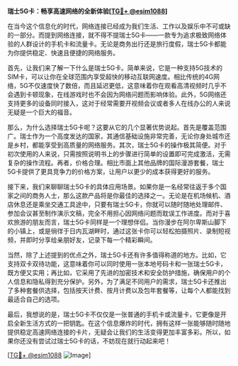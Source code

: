 **瑞士5G卡：畅享高速网络的全新体验[[TG💪+ @esim1088](https://t.me/s/esim1088)]**

在当今这个信息化的时代，网络连接已经成为我们生活、工作以及娱乐中不可或缺的一部分。而提到网络连接，就不得不提瑞士5G卡——一款专为追求极致网络体验的人群设计的手机卡和流量卡。无论是商务出行还是旅行度假，瑞士5G卡都能为你提供稳定、快速且便捷的网络服务。

首先，让我们来了解一下什么是瑞士5G卡。简单来说，它是一种支持5G技术的SIM卡，可以让你在全球范围内享受超快的移动互联网速度。相比传统的4G网络，5G不仅速度快了数倍，而且延迟更低，这意味着你在观看高清视频时几乎不会遇到卡顿现象，在线游戏时也不会因为网络问题而影响体验。此外，5G网络还支持更多的设备同时接入，这对于经常需要开视频会议或者多人在线办公的人来说无疑是一个巨大的福音。

那么，为什么选择瑞士5G卡呢？这要从它的几个显著优势说起。首先是覆盖范围广。瑞士作为一个高度发达的国家，其通信基础设施非常完善，无论你身处城市还是乡村，都能享受到高质量的网络服务。其次，瑞士5G卡的操作极其简便。对于初次使用的人来说，只需按照说明书上的步骤进行简单的设置即可完成激活，无需复杂的操作流程。再者，价格合理。相比市面上其他品牌的国际漫游套餐，瑞士5G卡提供了更具竞争力的价格方案，让用户以更少的成本获得更好的服务。

接下来，我们来聊聊瑞士5G卡的具体应用场景。如果你是一名经常往返于多个国家之间的商务人士，那么这款产品将是你最佳的选择之一。无论是在机场候机、酒店休息还是乘坐交通工具途中，只要有瑞士5G卡，你就可以随时随地处理邮件、参加会议甚至制作演示文稿，完全不用担心因网络问题而耽误工作进度。而对于喜欢旅游的朋友而言，瑞士5G卡同样是一个理想伴侣。当你漫步在阿尔卑斯山脚下的小镇上，或是徜徉于日内瓦湖畔时，通过这张卡你可以轻松拍摄照片、录制短视频，并即时分享给亲朋好友，记录下每一个精彩瞬间。

当然，除了上述提到的优点之外，瑞士5G卡还有许多值得称道的地方。比如，它支持双卡双待功能，这意味着你可以同时使用一张本地号码卡和一张瑞士5G卡，既方便又实用；再比如，它采用了先进的加密技术和安全防护措施，确保用户的个人信息和隐私得到充分保护。另外，为了满足不同用户的需求，瑞士5G卡还推出了多种套餐供选择，包括按天计费、按月计费以及包年套餐等，让每个人都能找到最适合自己的选项。

最后，我想说的是，瑞士5G卡不仅仅是一张普通的手机卡或流量卡，它更像是开启全新生活方式的一把钥匙。在这个信息爆炸的时代，拥有这样一张能够随时随地提供稳定高速网络连接的卡片，无疑会让我们的生活变得更加丰富多彩。所以，如果你还没有尝试过瑞士5G卡的话，不妨现在就行动起来吧！

[[TG💪+ @esim1088](https://t.me/s/esim1088) ![Image](https://i.postimg.cc/4NQfJmqS/Snipaste-2025-05-13-00-14-12.png)]